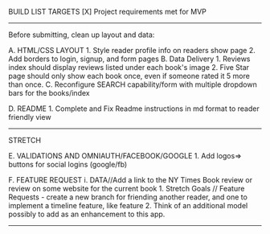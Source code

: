 BUILD LIST TARGETS
[X] Project requirements met for MVP
_____________________________
Before submitting, clean up layout and data:
 
A. HTML/CSS LAYOUT
    1. Style reader profile info on readers show page
    2. Add borders to login, signup, and form pages
B. Data Delivery
    1. Reviews index should display reviews listed under each book's image
    2. Five Star page should only show each book once, even if someone rated it 5 more than once.
C. Reconfigure SEARCH capability/form with multiple dropdown bars for the books/index
    
D. README
    1. Complete and Fix Readme instructions in md format to reader friendly view
____________________________________    
STRETCH

E. VALIDATIONS AND OMNIAUTH/FACEBOOK/GOOGLE
    1. Add logos=> buttons for social logins (google/fb)


F. FEATURE REQUEST
    i. DATA//Add a link to the NY Times Book review or review on some website for the current book
    1. Stretch Goals // Feature Requests - create a new branch for friending another reader, and one to implement a timeline feature, like feature
    2. Think of an additional model possibly to add as an enhancement to this app.
______________________________



